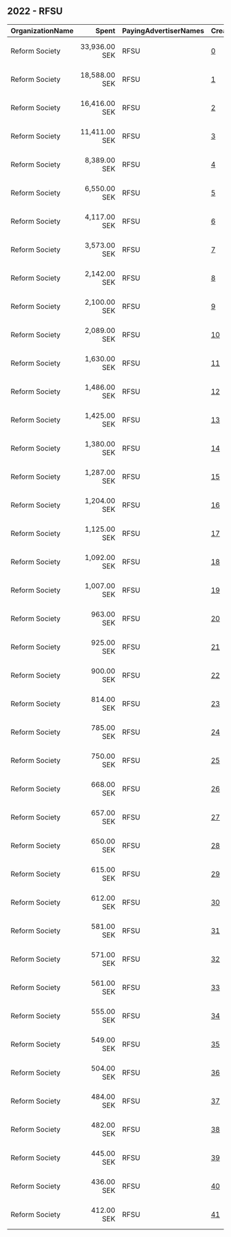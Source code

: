 ## 2022 - RFSU 
|OrganizationName|Spent|PayingAdvertiserNames|CreativeUrls|Impressions|Genders|AgeBrackets|CountryCodes|BillingAddresses|CandidateBallotInformation|
|:---|---:|:---|:---|---:|:---|:---|:---|:---|:---|
|Reform Society|33,936.00 SEK|RFSU|[0](https://www.snap.com/political-ads/asset/ca05ce0e3cb36de893af100de5a2c74b5e8599798b56bf21580b497c8c487b3b?mediaType=mp4)|778,919||16-35|sweden|"Kungsgatan 18,Stockholm,111 35,SE"|Hands off|
|Reform Society|18,588.00 SEK|RFSU|[1](https://www.snap.com/political-ads/asset/9dbb3bcc86952a4587b89ee2d9741b0d1c1d3aaf3ba9aaa75248b549b788188c?mediaType=mp4)|496,115||16+|sweden|"Kungsgatan 18,Stockholm,111 35,SE"||
|Reform Society|16,416.00 SEK|RFSU|[2](https://www.snap.com/political-ads/asset/ca05ce0e3cb36de893af100de5a2c74b5e8599798b56bf21580b497c8c487b3b?mediaType=mp4)|415,681||16+|sweden|"Kungsgatan 18,Stockholm,111 35,SE"|Hands off|
|Reform Society|11,411.00 SEK|RFSU|[3](https://www.snap.com/political-ads/asset/e97ee22c985ddbe14a4cb494d779b6b74ee1cda2c247c81b6daa6a1ad253632a?mediaType=mp4)|436,989||16+|sweden|"Kungsgatan 18,Stockholm,111 35,SE"||
|Reform Society|8,389.00 SEK|RFSU|[4](https://www.snap.com/political-ads/asset/ca05ce0e3cb36de893af100de5a2c74b5e8599798b56bf21580b497c8c487b3b?mediaType=mp4)|311,350||16+|sweden|"Kungsgatan 18,Stockholm,111 35,SE"|Hands off|
|Reform Society|6,550.00 SEK|RFSU|[5](https://www.snap.com/political-ads/asset/f8b9f2f8f908b023ee0080dee93840fb25da44bdd689fb16ff18d6898f5d2bff?mediaType=mp4)|161,019||16+|sweden|"Kungsgatan 18,Stockholm,111 35,SE"|Hands off|
|Reform Society|4,117.00 SEK|RFSU|[6](https://www.snap.com/political-ads/asset/57432a5e9274533eeeecc4bf1bc856fa4e8208ee3cc16d6f2e9cc9580348aed9?mediaType=mp4)|166,202||16+|sweden|"Kungsgatan 18,Stockholm,111 35,SE"|Hands off|
|Reform Society|3,573.00 SEK|RFSU|[7](https://www.snap.com/political-ads/asset/ca05ce0e3cb36de893af100de5a2c74b5e8599798b56bf21580b497c8c487b3b?mediaType=mp4)|101,867||16+|sweden|"Kungsgatan 18,Stockholm,111 35,SE"|Hands off|
|Reform Society|2,142.00 SEK|RFSU|[8](https://www.snap.com/political-ads/asset/e079a3f93e1075a8265f419e6056458b4e3e59feadfd9cf7d6c8fcdf04e171b8?mediaType=mp4)|63,430||16+|sweden|"Kungsgatan 18,Stockholm,111 35,SE"|Hands off|
|Reform Society|2,100.00 SEK|RFSU|[9](https://www.snap.com/political-ads/asset/e079a3f93e1075a8265f419e6056458b4e3e59feadfd9cf7d6c8fcdf04e171b8?mediaType=mp4)|88,482||16+|sweden|"Kungsgatan 18,Stockholm,111 35,SE"|Hands off|
|Reform Society|2,089.00 SEK|RFSU|[10](https://www.snap.com/political-ads/asset/57432a5e9274533eeeecc4bf1bc856fa4e8208ee3cc16d6f2e9cc9580348aed9?mediaType=mp4)|72,504||16-35|sweden|"Kungsgatan 18,Stockholm,111 35,SE"|Hands off|
|Reform Society|1,630.00 SEK|RFSU|[11](https://www.snap.com/political-ads/asset/f8b9f2f8f908b023ee0080dee93840fb25da44bdd689fb16ff18d6898f5d2bff?mediaType=mp4)|48,820||16+|sweden|"Kungsgatan 18,Stockholm,111 35,SE"|Hands off|
|Reform Society|1,486.00 SEK|RFSU|[12](https://www.snap.com/political-ads/asset/fa3b4385aab39854399319f12e3ebae66500da06ceb2fb6b0d10fd87a2d6b187?mediaType=mp4)|44,592||16+|sweden|"Kungsgatan 18,Stockholm,111 35,SE"|Hands off|
|Reform Society|1,425.00 SEK|RFSU|[13](https://www.snap.com/political-ads/asset/184d5321d4b26bfaf383add24d18fe6e20ae634053ac08b3ec2d6ecc7a6a48fe?mediaType=mp4)|43,667||16+|sweden|"Kungsgatan 18,Stockholm,111 35,SE"|Hands off|
|Reform Society|1,380.00 SEK|RFSU|[14](https://www.snap.com/political-ads/asset/ca05ce0e3cb36de893af100de5a2c74b5e8599798b56bf21580b497c8c487b3b?mediaType=mp4)|41,666||16+|sweden|"Kungsgatan 18,Stockholm,111 35,SE"|Hands off|
|Reform Society|1,287.00 SEK|RFSU|[15](https://www.snap.com/political-ads/asset/184d5321d4b26bfaf383add24d18fe6e20ae634053ac08b3ec2d6ecc7a6a48fe?mediaType=mp4)|38,121||16+|sweden|"Kungsgatan 18,Stockholm,111 35,SE"|Hands off|
|Reform Society|1,204.00 SEK|RFSU|[16](https://www.snap.com/political-ads/asset/703488a338d5de6fa1e15157de79bca1885a60b1a5225acbdf9f149044669c8a?mediaType=mp4)|47,472||16+|sweden|"Kungsgatan 18,Stockholm,111 35,SE"|Hands off|
|Reform Society|1,125.00 SEK|RFSU|[17](https://www.snap.com/political-ads/asset/f8b9f2f8f908b023ee0080dee93840fb25da44bdd689fb16ff18d6898f5d2bff?mediaType=mp4)|42,463||16+|sweden|"Kungsgatan 18,Stockholm,111 35,SE"|Hands off|
|Reform Society|1,092.00 SEK|RFSU|[18](https://www.snap.com/political-ads/asset/703488a338d5de6fa1e15157de79bca1885a60b1a5225acbdf9f149044669c8a?mediaType=mp4)|46,130||16+|sweden|"Kungsgatan 18,Stockholm,111 35,SE"|Hands off|
|Reform Society|1,007.00 SEK|RFSU|[19](https://www.snap.com/political-ads/asset/eb5d1f0d77aa8d6f82473a9ad5eb48170b5c7579fcc86bbb8d91b5a509a786c8?mediaType=mp4)|40,913||16+|sweden|"Kungsgatan 18,Stockholm,111 35,SE"|Hands off|
|Reform Society|963.00 SEK|RFSU|[20](https://www.snap.com/political-ads/asset/184d5321d4b26bfaf383add24d18fe6e20ae634053ac08b3ec2d6ecc7a6a48fe?mediaType=mp4)|36,514||16+|sweden|"Kungsgatan 18,Stockholm,111 35,SE"|Hands off|
|Reform Society|925.00 SEK|RFSU|[21](https://www.snap.com/political-ads/asset/fa3b4385aab39854399319f12e3ebae66500da06ceb2fb6b0d10fd87a2d6b187?mediaType=mp4)|33,085||16-35|sweden|"Kungsgatan 18,Stockholm,111 35,SE"|Hands off|
|Reform Society|900.00 SEK|RFSU|[22](https://www.snap.com/political-ads/asset/fa3b4385aab39854399319f12e3ebae66500da06ceb2fb6b0d10fd87a2d6b187?mediaType=mp4)|29,673||16+|sweden|"Kungsgatan 18,Stockholm,111 35,SE"|Hands off|
|Reform Society|814.00 SEK|RFSU|[23](https://www.snap.com/political-ads/asset/57432a5e9274533eeeecc4bf1bc856fa4e8208ee3cc16d6f2e9cc9580348aed9?mediaType=mp4)|27,546||16+|sweden|"Kungsgatan 18,Stockholm,111 35,SE"|Hands off|
|Reform Society|785.00 SEK|RFSU|[24](https://www.snap.com/political-ads/asset/eb5d1f0d77aa8d6f82473a9ad5eb48170b5c7579fcc86bbb8d91b5a509a786c8?mediaType=mp4)|25,465||16+|sweden|"Kungsgatan 18,Stockholm,111 35,SE"|Hands off|
|Reform Society|750.00 SEK|RFSU|[25](https://www.snap.com/political-ads/asset/57432a5e9274533eeeecc4bf1bc856fa4e8208ee3cc16d6f2e9cc9580348aed9?mediaType=mp4)|21,165||16+|sweden|"Kungsgatan 18,Stockholm,111 35,SE"|Hands off|
|Reform Society|668.00 SEK|RFSU|[26](https://www.snap.com/political-ads/asset/703488a338d5de6fa1e15157de79bca1885a60b1a5225acbdf9f149044669c8a?mediaType=mp4)|24,088||16-35|sweden|"Kungsgatan 18,Stockholm,111 35,SE"|Hands off|
|Reform Society|657.00 SEK|RFSU|[27](https://www.snap.com/political-ads/asset/703488a338d5de6fa1e15157de79bca1885a60b1a5225acbdf9f149044669c8a?mediaType=mp4)|21,528||16+|sweden|"Kungsgatan 18,Stockholm,111 35,SE"|Hands off|
|Reform Society|650.00 SEK|RFSU|[28](https://www.snap.com/political-ads/asset/184d5321d4b26bfaf383add24d18fe6e20ae634053ac08b3ec2d6ecc7a6a48fe?mediaType=mp4)|22,394||16-35|sweden|"Kungsgatan 18,Stockholm,111 35,SE"|Hands off|
|Reform Society|615.00 SEK|RFSU|[29](https://www.snap.com/political-ads/asset/eb5d1f0d77aa8d6f82473a9ad5eb48170b5c7579fcc86bbb8d91b5a509a786c8?mediaType=mp4)|20,666||16+|sweden|"Kungsgatan 18,Stockholm,111 35,SE"|Hands off|
|Reform Society|612.00 SEK|RFSU|[30](https://www.snap.com/political-ads/asset/e079a3f93e1075a8265f419e6056458b4e3e59feadfd9cf7d6c8fcdf04e171b8?mediaType=mp4)|20,442||16+|sweden|"Kungsgatan 18,Stockholm,111 35,SE"|Hands off|
|Reform Society|581.00 SEK|RFSU|[31](https://www.snap.com/political-ads/asset/e079a3f93e1075a8265f419e6056458b4e3e59feadfd9cf7d6c8fcdf04e171b8?mediaType=mp4)|20,616||16-35|sweden|"Kungsgatan 18,Stockholm,111 35,SE"|Hands off|
|Reform Society|571.00 SEK|RFSU|[32](https://www.snap.com/political-ads/asset/57432a5e9274533eeeecc4bf1bc856fa4e8208ee3cc16d6f2e9cc9580348aed9?mediaType=mp4)|19,681||16+|sweden|"Kungsgatan 18,Stockholm,111 35,SE"|Hands off|
|Reform Society|561.00 SEK|RFSU|[33](https://www.snap.com/political-ads/asset/f8b9f2f8f908b023ee0080dee93840fb25da44bdd689fb16ff18d6898f5d2bff?mediaType=mp4)|18,991||16-35|sweden|"Kungsgatan 18,Stockholm,111 35,SE"|Hands off|
|Reform Society|555.00 SEK|RFSU|[34](https://www.snap.com/political-ads/asset/eb5d1f0d77aa8d6f82473a9ad5eb48170b5c7579fcc86bbb8d91b5a509a786c8?mediaType=mp4)|16,723||16-35|sweden|"Kungsgatan 18,Stockholm,111 35,SE"|Hands off|
|Reform Society|549.00 SEK|RFSU|[35](https://www.snap.com/political-ads/asset/e079a3f93e1075a8265f419e6056458b4e3e59feadfd9cf7d6c8fcdf04e171b8?mediaType=mp4)|15,355||16+|sweden|"Kungsgatan 18,Stockholm,111 35,SE"|Hands off|
|Reform Society|504.00 SEK|RFSU|[36](https://www.snap.com/political-ads/asset/184d5321d4b26bfaf383add24d18fe6e20ae634053ac08b3ec2d6ecc7a6a48fe?mediaType=mp4)|12,980||16+|sweden|"Kungsgatan 18,Stockholm,111 35,SE"|Hands off|
|Reform Society|484.00 SEK|RFSU|[37](https://www.snap.com/political-ads/asset/f8b9f2f8f908b023ee0080dee93840fb25da44bdd689fb16ff18d6898f5d2bff?mediaType=mp4)|12,834||16+|sweden|"Kungsgatan 18,Stockholm,111 35,SE"|Hands off|
|Reform Society|482.00 SEK|RFSU|[38](https://www.snap.com/political-ads/asset/703488a338d5de6fa1e15157de79bca1885a60b1a5225acbdf9f149044669c8a?mediaType=mp4)|16,547||16+|sweden|"Kungsgatan 18,Stockholm,111 35,SE"|Hands off|
|Reform Society|445.00 SEK|RFSU|[39](https://www.snap.com/political-ads/asset/703488a338d5de6fa1e15157de79bca1885a60b1a5225acbdf9f149044669c8a?mediaType=mp4)|11,976||16+|sweden|"Kungsgatan 18,Stockholm,111 35,SE"|Hands off|
|Reform Society|436.00 SEK|RFSU|[40](https://www.snap.com/political-ads/asset/eb5d1f0d77aa8d6f82473a9ad5eb48170b5c7579fcc86bbb8d91b5a509a786c8?mediaType=mp4)|11,232||16+|sweden|"Kungsgatan 18,Stockholm,111 35,SE"|Hands off|
|Reform Society|412.00 SEK|RFSU|[41](https://www.snap.com/political-ads/asset/703488a338d5de6fa1e15157de79bca1885a60b1a5225acbdf9f149044669c8a?mediaType=mp4)|10,927||16+|sweden|"Kungsgatan 18,Stockholm,111 35,SE"|Hands off|
